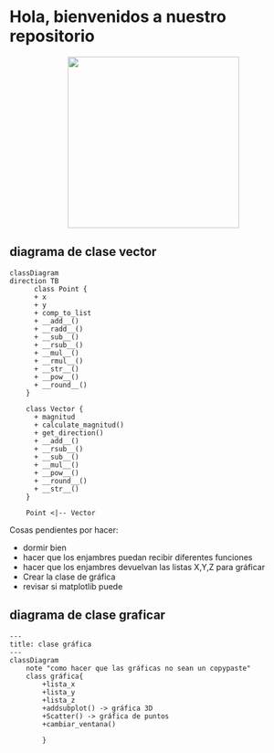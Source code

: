 # Hola, bienvenidos a nuestro repositorio

<div align='center'>
<figure> <img src="https://res.cloudinary.com/dm0p2ljin/image/upload/v1714416338/error-418_dtb3ak.png" alt="" width="300" height="auto"/></br>
<figcaption><b></b></figcaption></figure>
</div>

## diagrama de clase vector

```mermaid
classDiagram
direction TB
      class Point {
      + x
      + y
      + comp_to_list
      + __add__()
      + __radd__()
      + __sub__()
      + __rsub__()
      + __mul__()
      + __rmul__()
      + __str__()
      + __pow__()
      + __round__()
    }

    class Vector {
      + magnitud
      + calculate_magnitud()
      + get_direction()
      + __add__()
      + __rsub__()
      + __sub__()
      + __mul__()
      + __pow__()
      + __round__()
      + __str__()
    }

    Point <|-- Vector
```


Cosas pendientes por hacer:
* dormir bien
* hacer que los enjambres puedan recibir diferentes funciones
* hacer que los enjambres devuelvan las listas X,Y,Z para gráficar
* Crear la clase de gráfica
* revisar si matplotlib puede 

## diagrama de clase graficar

```mermaid
---
title: clase gráfica
---
classDiagram
    note "como hacer que las gráficas no sean un copypaste"
    class gráfica{
        +lista_x
        +lista_y
        +lista_z
        +addsubplot() -> gráfica 3D
        +Scatter() -> gráfica de puntos
        +cambiar_ventana() 

        }
```
